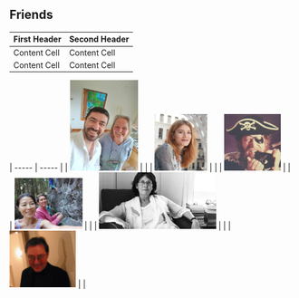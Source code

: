 ## Friends

| First Header  | Second Header |
| ------------- | ------------- |
| Content Cell  | Content Cell  |
| Content Cell  | Content Cell  |


| ----- | ----- |
| <img src="../assets/images/george.jpg" width="120px" /> |  |
| <img src="../assets/images/sozita_goudouna.jpg" height="100px" /> |  |
| <img src="../assets/images/hector.jpg" height="100px" width="100px" /> |  |
| <img src="../assets/images/anto_soo.jpg" width="120px" /> |  |
| <img src="../assets/images/marlena-politopoulou.jpg" height="100px" /> |  |
| <img src="../assets/images/spilios.jpg" height="100px" /> |  |
